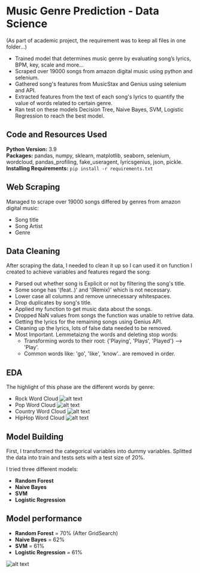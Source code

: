# Music Genre Prediction - Data Science
(As part of academic project, the requirement was to keep all files in one folder...)

*  Trained model that determines music genre by evaluating song’s lyrics, BPM, key, scale and more...
*  Scraped over 19000 songs from amazon digital music using python and selenium.
*  Gathered song's features from MusicStax and Genius using selenium and API.
*  Extracted features from the text of each song's lyrics to quantify the value of words related to certain genre.
*  Ran test on these models Decision Tree, Naive Bayes, SVM, Logistic Regression to reach the best model.

## Code and Resources Used 
**Python Version:** 3.9  
**Packages:** pandas, numpy, sklearn, matplotlib, seaborn, selenium, wordcloud, pandas_profiling, fake_useragent, lyricsgenius, json, pickle.
**Installing Requirements:**  ```pip install -r requirements.txt```  

## Web Scraping
Managed to scrape over 19000 songs differed by genres from amazon digital music:
*	Song title
*	Song Artist
*	Genre

## Data Cleaning
After scraping the data, I needed to clean it up so I can used it on function I created to achieve variables and features regard the song:

* Parsed out whether song is Explicit or not by filtering the song's title.
* Some songe has '(feat..)' and '(Remix)' which is not necessary.
* Lower case all columns and remove unnecessary whitespaces.
* Drop duplicates by song's title.
* Applied my function to get music data about the songs.
* Dropped NaN values from songs the function was unable to retrive data.
* Getting the lyrics for the remaining songs using Genius API.
* Cleaning up the lyrics, lots of false data needed to be removed.
* Most Important. Lemmetaizng the words and deleting stop words:
    * Transforming words to their root: {'Playing', 'Plays', 'Played'} --> 'Play'.
    * Common words like: 'go', 'like', 'know'.. are removed in order.

## EDA
The highlight of this phase are the different words by genre: 

* Rock Word Cloud
![alt text](https://github.com/idanrk/Genre_Prediction_Data_Science/blob/main/rock_cloud.png "Rock Word Cloud")
* Pop Word Cloud
![alt text](https://github.com/idanrk/Genre_Prediction_Data_Science/blob/main/pop_cloud.png "Pop Word Cloud")
* Country Word Cloud
![alt text](https://github.com/idanrk/Genre_Prediction_Data_Science/blob/main/country_cloud.png "Country Word Cloud")
* HipHop Word Cloud
![alt text](https://github.com/idanrk/Genre_Prediction_Data_Science/blob/main/hiphop_cloud.png "HipHop Word Cloud")

## Model Building 

First, I transformed the categorical variables into dummy variables. 
Splitted the data into train and tests sets with a test size of 20%.   


I tried three different models:
*	**Random Forest**
*	**Naive Bayes**
*	**SVM** 
*	**Logistic Regression**

## Model performance
*	**Random Forest** = 70% (After GridSearch)
*	**Naive Bayes** = 62%
*	**SVM** = 61%
*	**Logistic Regression** = 61%

![alt text](https://github.com/idanrk/Genre_Prediction_Data_Science/blob/main/confusion_matrix.png "Confusion Matrix")
